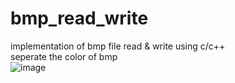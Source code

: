 # bmp_read_write
implementation of bmp file read &amp; write using c/c++<br>
seperate the color of bmp<br>
![image](https://github.com/hihio112/bmp_read_write/assets/42515992/c268334b-6364-43a2-bd83-4f25e7605649)
